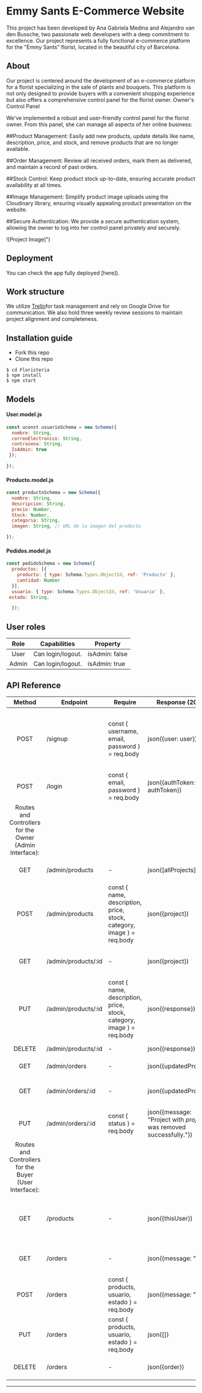 # Emmy Sants E-Commerce Website
This project has been developed by Ana Gabriela Medina and Alejandro van den Bussche, two passionate web developers with a deep commitment to excellence. Our project represents a fully functional e-commerce platform for the "Emmy Sants" florist, located in the beautiful city of Barcelona.

## About
Our project is centered around the development of an e-commerce platform for a florist specializing in the sale of plants and bouquets. This platform is not only designed to provide buyers with a convenient shopping experience but also offers a comprehensive control panel for the florist owner.
Owner's Control Panel

We've implemented a robust and user-friendly control panel for the florist owner. From this panel, she can manage all aspects of her online business:

##Product Management:
    Easily add new products, update details like name, description, price, and stock, and remove products that are no longer available.

##Order Management:
    Review all received orders, mark them as delivered, and maintain a record of past orders.

##Stock Control: 
    Keep product stock up-to-date, ensuring accurate product availability at all times.

##Image Management: 
    Simplify product image uploads using the Cloudinary library, ensuring visually appealing product presentation on the website.

##Secure Authentication:
    We provide a secure authentication system, allowing the owner to log into her control panel privately and securely.
    
![Project Image]")

## Deployment
You can check the app fully deployed [here]).

## Work structure
We utilize [Trello]()for task management and rely on Google Drive for communication. We also hold three weekly review sessions to maintain project alignment and completeness.
## Installation guide
- Fork this repo
- Clone this repo 

```shell
$ cd Floristeria
$ npm install
$ npm start
```

## Models
#### User.model.js
```js
const uconst usuarioSchema = new Schema({
  nombre: String,
  correoElectronico: String,
  contrasena: String,
  IsAdmin: true
 });

});
```
#### Producto.model.js
```js
const productoSchema = new Schema({
  nombre: String,
  descripcion: String,
  precio: Number,
  Stock: Number,
  categoria: String, 
  imagen: String, // URL de la imagen del producto

});

```
#### Pedidos.model.js
```js
const pedidoSchema = new Schema({
  productos: [{
    producto: { type: Schema.Types.ObjectId, ref: 'Producto' },
    cantidad: Number
  }],
  usuario: { type: Schema.Types.ObjectId, ref: 'Usuario' },
 estado: String,

  });

````


## User roles
| Role  | Capabilities                                                                                                                               | Property       |
| :---: | ------------------------------------------------------------------------------------------------------------------------------------------ | -------------- |
| User  | Can login/logout.                                                                                                                          | isAdmin: false |
| Admin | Can login/logout.                                                                                                                          | isAdmin: true  |

## API Reference
| Method | Endpoint                    | Require                                                                   | Response (200)                                                        | Action                                                                    |
| :----: | --------------------------- | ------------------------------------------------------------------------- |---------------------------------------------------------------------- | ------------------------------------------------------------------------- |
| POST   | /signup                     | const { username, email, password } = req.body                            | json({user: user})                                                    | Registers the user in the database and returns the logged in user.        |
| POST   | /login                      | const { email, password } = req.body                                      | json({authToken: authToken})                                          | Logs in a user already registered.                                        |
|Routes and Controllers for the Owner (Admin Interface):                                                                                                                                                                                                               |
| GET    | /admin/products             | -                                                                         | json([allProjects])                                                   | Retrieve a list of products                                               |
| POST   |/admin/products              | const { name, description, price, stock, category, image } = req.body     | json({project})                                                       | Create a new product.                                                     |
| GET    |/admin/products/:id          | -                                                                         | json({project})                                                       | Get specific product details.                                             |
| PUT    |/admin/products/:id          | const { name, description, price, stock, category, image } = req.body     | json({response})                                                      | Update an existing product                                                |
| DELETE |/admin/products/:id          | -                                                                         | json({response})                                                      | Delete a product.                                                         |
| GET    |/admin/orders                | -                                                                         | json({updatedProject})                                                | Get a list of orders.                                                     |
| GET    |/admin/orders/:id            | -                                                                         | json({updatedProject})                                                | Get specific order details.                                               |
| PUT    |/admin/orders/:id            | const { status } = req.body                                               | json({message: "Project with *projectId* was removed successfully."}) | Update the status of an order.                                            |
|Routes and Controllers for the Buyer (User Interface):                                                                                                                                                                                                                |
| GET    | /products                   | -                                                                         | json({thisUser})                                                      | Retrieve a list of available products for purchase                        |
| GET    | /orders                     | -                                                                         | json({message: "."})                                                  | Get the user's order history.                                             |
| POST   | /orders                     | const { products, usuario, estado } = req.body                            | json({message: "."})                                                  | Place a new order.                                                        |
| PUT    | /orders                     | const { products, usuario, estado } = req.body                            | json([])                                                              | Modify and update an existing order.                                      |
| DELETE | /orders                     | -                                                                         | json({order})                                                         | Cancel an existing order.                                                 |


---
